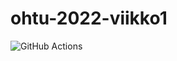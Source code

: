 # ohtu-2022-viikko1

![GitHub Actions](https://github.com/NooraKemp/ohtu-2022-viikko1/workflows/CI/badge.svg)
